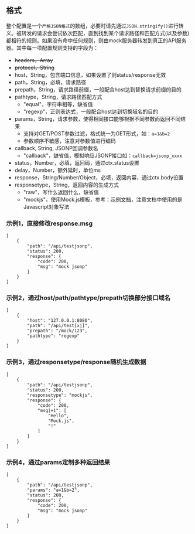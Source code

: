 ## 格式

整个配置是一个`严格JSON格式`的数组，必要时请先通过`JSON.stringify()`进行转义。被转发的请求会尝试依次匹配，直到找到某个请求路径和匹配方式(以及参数)都相符的规则。如果没有命中任何规则，则由mock服务器转发到真正的API服务器。其中每一项配置规则支持的字段为：
- ~~headers，Array~~
- ~~protocol，String~~
- host，String，包含端口信息，如果设置了则status/response无效
- path，String，必填，请求路径
- prepath，String，请求路径前缀，一般配合host达到替换请求前缀的目的
- pathtype，String，请求路径匹配方式
    - "equal"，字符串相等，缺省值
    - "regexp"，正则表达式，一般配合host达到切换域名的目的
- params，String，请求参数，使得相同接口能够根据不同参数而返回不同结果
    - 支持对GET/POST参数过滤，格式统一为GET形式，如：`a=1&b=2`
    - 参数顺序不敏感，注意对参数值进行编码
- callback, String, JSONP回调参数名
    - "callback"，缺省值，模拟响应JSONP接口如：`callback=jsonp_xxxx`
- status，Number，必填，返回码，通过ctx.status设置
- delay，Number，额外延时，单位ms
- response，String/Number/Object，必填，返回内容，通过ctx.body设置
- responsetype，String，返回内容的生成方式
    - "raw"，写什么返回什么，缺省值
    - "mockjs"，使用Mock.js模板，参考：[示例文档](http://mockjs.com/examples.html)，注意文档中使用的是Javascript对象写法

### 示例1，直接修改response.msg

```
[
    {
        "path": "/api/testjsonp",
        "status": 200,
        "response": {
            "code": 200,
            "msg": "mock jsonp"
        }
    }
]
```

### 示例2，通过host/path/pathtype/prepath切换部分接口域名

```
[
    {
        "host": "127.0.0.1:8080",
        "path": "/api/test[xj]",
        "prepath": "/mock/123",
        "pathtype": "regexp"
    }
]
```
### 示例3，通过responsetype/response随机生成数据

```
[
    {
        "path": "/api/testjsonp",
        "status": 200,
        "responsetype": "mockjs",
        "response": {
            "code": 200,
            "msg|+1": [
                "Hello",
                "Mock.js",
                "!"
            ]
        }
    }
]
```

### 示例4，通过params定制多种返回结果

```
[
    {
        "path": "/api/testjsonp",
        "params": "a=1&b=2",
        "status": 200,
        "response": {
            "code": 200,
            "msg": "mock jsonp"
        }
    }
]
```
